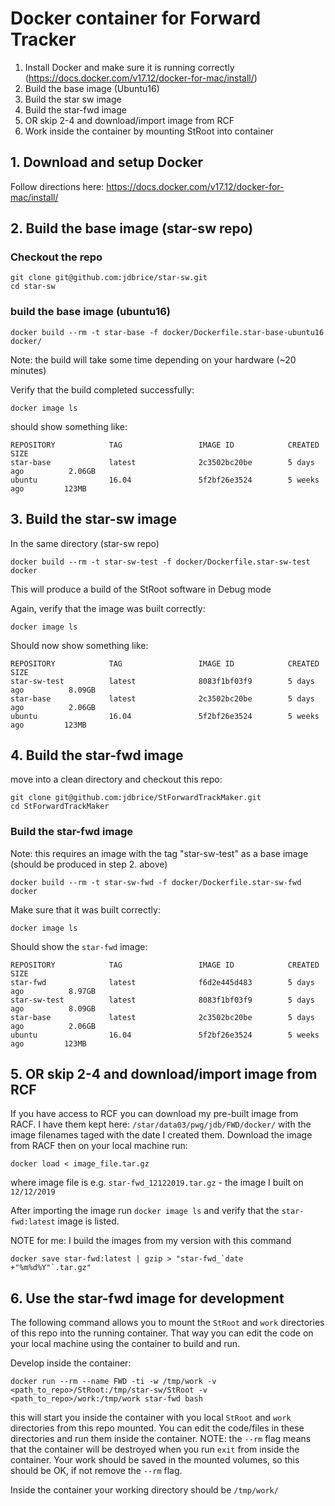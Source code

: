 # Docker container for Forward Tracker

1. Install Docker and make sure it is running correctly (https://docs.docker.com/v17.12/docker-for-mac/install/)
1. Build the base image (Ubuntu16)
2. Build the star sw image
3. Build the star-fwd image 
4. OR skip 2-4 and download/import image from RCF
5. Work inside the container by mounting StRoot into container

## 1. Download and setup Docker
Follow directions here:
https://docs.docker.com/v17.12/docker-for-mac/install/

## 2. Build the base image (star-sw repo)
### Checkout the repo
```
git clone git@github.com:jdbrice/star-sw.git
cd star-sw
```

### build the base image (ubuntu16)

```
docker build --rm -t star-base -f docker/Dockerfile.star-base-ubuntu16 docker/
```

Note: the build will take some time depending on your hardware (~20 minutes)

Verify that the build completed successfully:
```
docker image ls
```
should show something like:

```
REPOSITORY            TAG                 IMAGE ID            CREATED             SIZE
star-base             latest              2c3502bc20be        5 days ago          2.06GB
ubuntu                16.04               5f2bf26e3524        5 weeks ago         123MB
```


## 3. Build the star-sw image
In the same directory (star-sw repo)

```
docker build --rm -t star-sw-test -f docker/Dockerfile.star-sw-test docker
```

This will produce a build of the StRoot software in Debug mode

Again, verify that the image was built correctly:
```
docker image ls
```

Should now show something like:
```
REPOSITORY            TAG                 IMAGE ID            CREATED             SIZE
star-sw-test          latest              8083f1bf03f9        5 days ago          8.09GB
star-base             latest              2c3502bc20be        5 days ago          2.06GB
ubuntu                16.04               5f2bf26e3524        5 weeks ago         123MB
```

## 4. Build the star-fwd image
move into a clean directory and checkout this repo:
```
git clone git@github.com:jdbrice/StForwardTrackMaker.git
cd StForwardTrackMaker
```

### Build the star-fwd image
Note: this requires an image with the tag "star-sw-test" as a base image (should be produced in step 2. above)
```
docker build --rm -t star-sw-fwd -f docker/Dockerfile.star-sw-fwd docker
```

Make sure that it was built correctly:
```
docker image ls
```

Should show the `star-fwd` image:
```
REPOSITORY            TAG                 IMAGE ID            CREATED             SIZE
star-fwd              latest              f6d2e445d483        5 days ago          8.97GB
star-sw-test          latest              8083f1bf03f9        5 days ago          8.09GB
star-base             latest              2c3502bc20be        5 days ago          2.06GB
ubuntu                16.04               5f2bf26e3524        5 weeks ago         123MB
```

## 5. OR skip 2-4 and download/import image from RCF
If you have access to RCF you can download my pre-built image from RACF.
I have them kept here: `/star/data03/pwg/jdb/FWD/docker/` with the image filenames taged with the date I created them.
Download the image from RACF then on your local machine run:
```
docker load < image_file.tar.gz
```

where image file is e.g. `star-fwd_12122019.tar.gz` - the image I built on `12/12/2019`

After importing the image run `docker image ls` and verify that the `star-fwd:latest` image is listed.


NOTE for me: I build the images from my version with this command
```
docker save star-fwd:latest | gzip > "star-fwd_`date +"%m%d%Y"`.tar.gz"
```



## 6. Use the star-fwd image for development
The following command allows you to mount the `StRoot` and `work` directories of this repo into the running container. That way you can edit the code on your local machine using the container to build and run.

Develop inside the container:
```
docker run --rm --name FWD -ti -w /tmp/work -v <path_to_repo>/StRoot:/tmp/star-sw/StRoot -v <path_to_repo>/work:/tmp/work star-fwd bash
```
this will start you inside the container with you local `StRoot` and `work` directories from this repo mounted.
You can edit the code/files in these directories and run them inside the container.
NOTE: the `--rm` flag means that the container will be destroyed when you run `exit` from inside the container. Your work should be saved in the mounted volumes, so this should be OK, if not remove the `--rm` flag.

Inside the container your working directory should be `/tmp/work/`

